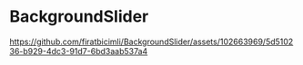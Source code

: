 # BackgroundSlider

https://github.com/firatbicimli/BackgroundSlider/assets/102663969/5d510236-b929-4dc3-91d7-6bd3aab537a4

